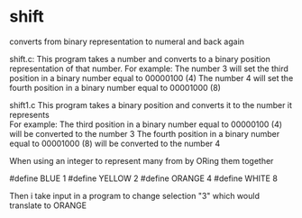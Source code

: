 # shift
converts from binary representation to numeral and back again

shift.c:
This program takes a number and converts to a binary position 
representation of that number.
For example:
The number 3 will set the third position in a binary number equal to 00000100  (4)
The number 4 will set the fourth position in a binary number equal to 00001000 (8)

shift1.c
This program takes a binary position and converts it to the number it represents  
For example:
The third position in a binary number equal to 00000100 (4) will be converted to the number 3
The fourth position in a binary number equal to 00001000 (8) will be converted to the number 4

When using an integer to represent many from by ORing them together

#define BLUE   1
#define YELLOW 2
#define ORANGE 4
#define WHITE  8

Then i take input in a program to change selection "3" which would translate to ORANGE
